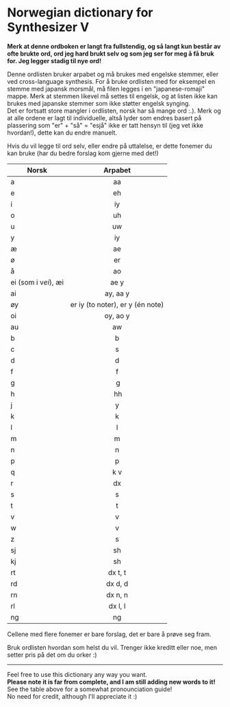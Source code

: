 # Norwegian dictionary for Synthesizer V
  
**Merk at denne ordboken er langt fra fullstendig, og så langt kun består av ofte brukte ord, ord jeg hard brukt selv og som jeg ser for meg å få bruk for. Jeg legger stadig til nye ord!**
  
Denne ordlisten bruker arpabet og må brukes med engelske stemmer, eller ved cross-language synthesis. For å bruke ordlisten med for eksempel en stemme med japansk morsmål, må filen legges i en "japanese-romaji" mappe. Merk at stemmen likevel må settes til engelsk, og at listen ikke kan brukes med japanske stemmer som ikke støtter engelsk synging.  
Det er fortsatt store mangler i ordlisten, norsk har så mange ord :.). Merk og at alle ordene er lagt til individuelle, altså lyder som endres basert på plassering som "er" + "så" = "esjå" ikke er tatt hensyn til (jeg vet ikke hvordan!), dette kan du endre manuelt.  
  
Hvis du vil legge til ord selv, eller endre på uttalelse, er dette fonemer du kan bruke (har du bedre forslag kom gjerne med det!)
  
| Norsk | Arpabet |
| ------------- |:-------------:|
| a | aa |
| e | eh |
| i | iy |
| o | uh |
| u | uw |
| y | iy |
| æ | ae |
| ø | er |
| å | ao |
| ei (som i v*ei*), æi | ae y |
| ai | ay, aa y |
| øy | er iy (to noter), er y (én note) |
| oi | oy, ao y |
| au | aw |
| b | b |
| c | s |
| d | d |
| f | f |
| g | g |
| h | hh |
| j | y |
| k | k |
| l | l |
| m | m |
|n | n|
| p | p |
| q | k v |
| r | dx |
| s | s |
| t | t |
| v | v |
| w | v |
| z | s |
| sj | sh |
| kj | sh |
| rt | dx t, t |
| rd | dx d, d |
| rn | dx n, n |
| rl | dx l, l |
| ng | ng |
  
Cellene med flere fonemer er bare forslag, det er bare å prøve seg fram.  
  
Bruk ordlisten hvordan som helst du vil. Trenger ikke kreditt eller noe, men setter pris på det om du orker :)  
  
***
  
Feel free to use this dictionary any way you want.  
**Please note it is far from complete, and I am still adding new words to it!**  
See the table above for a somewhat pronounciation guide!  
No need for credit, although I'll appreciate it :)
